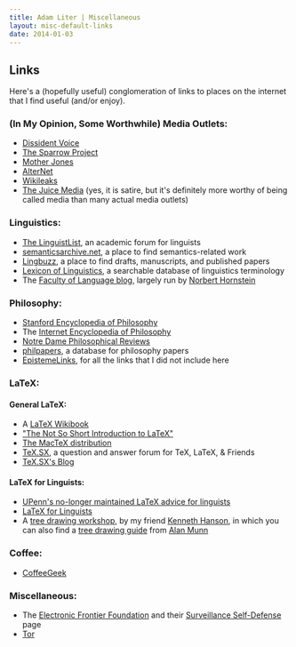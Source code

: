 ```yaml
---
title: Adam Liter | Miscellaneous
layout: misc-default-links
date: 2014-01-03
---
```


## Links

Here's a (hopefully useful) conglomeration of links to places on the internet that I find useful (and/or enjoy).

### (In My Opinion, Some Worthwhile) Media Outlets:

- [Dissident Voice](http://dissidentvoice.org/)
- [The Sparrow Project](http://www.sparrowmedia.net)
- [Mother Jones](http://www.motherjones.com)
- [AlterNet](http://www.alternet.org/)
- [Wikileaks](http://wikileaks.org)
- [The Juice Media](http://thejuicemedia.com/) (yes, it is satire, but it's definitely more worthy of being called media than many actual media outlets)

### Linguistics:

- [The LinguistList](http://linguistlist.org), an academic forum for linguists
- [semanticsarchive.net](http://semanticsarchive.net), a place to find semantics-related work
- [Lingbuzz](http://ling.auf.net/lingbuzz), a place to find drafts, manuscripts, and published papers
- [Lexicon of Linguistics](http://www2.let.uu.nl/UiL-OTS/Lexicon/), a searchable database of linguistics terminology
- The [Faculty of Language blog](http://facultyoflanguage.blogspot.ca/), largely run by [Norbert Hornstein](http://ling.umd.edu/~hornstein/)

### Philosophy:

- [Stanford Encyclopedia of Philosophy](http://plato.stanford.edu/)
- The [Internet Encyclopedia of Philosophy](http://www.iep.utm.edu/)
- [Notre Dame Philosophical Reviews](http://ndpr.nd.edu/recent-reviews/)
- [philpapers](http://philpapers.org/), a database for philosophy papers
- [EpistemeLinks](http://www.epistemelinks.com/), for all the links that I did not include here

### LaTeX:

#### General LaTeX:

- A [LaTeX Wikibook](http://en.wikibooks.org/wiki/LaTeX)
- ["The Not So Short Introduction to LaTeX"](http://www.ctan.org/tex-archive/info/lshort/english/)
- [The MacTeX distribution](http://www.tug.org/mactex/)
- [TeX.SX](http://tex.stackexchange.com/), a question and answer forum for TeX, LaTeX, &amp; Friends
- [TeX.SX's Blog](http://tex.blogoverflow.com/)

#### LaTeX for Linguists:

- [UPenn's no-longer maintained LaTeX advice for linguists](http://www.ling.upenn.edu/advice/latex.html)
- [LaTeX for Linguists](http://www.essex.ac.uk/linguistics/external/clmt/latex4ling/)
- A [tree drawing workshop](https://www.msu.edu/~hanson54/latex/workshop/), by my friend [Kenneth Hanson](https://www.msu.edu/~hanson54), in which you can also find a [tree drawing guide](https://www.msu.edu/~amunn/latex/latex-previewer-trees.pdf) from [Alan Munn](http://www.msu.edu/~amunn)

### Coffee:

- [CoffeeGeek](http://coffeegeek.com)

### Miscellaneous:

- The [Electronic Frontier Foundation](https://eff.org) and their [Surveillance Self-Defense](https://ssd.eff.org) page
- [Tor](https://www.torproject.org/)